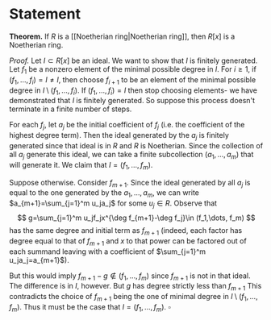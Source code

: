 # Statement
**Theorem.** If $R$ is a [[Noetherian ring|Noetherian ring]], then $R[x]$ is a Noetherian ring.

_Proof._ Let $I\subset R[x]$ be an ideal. We want to show that $I$ is finitely generated. Let $f_1$ be a nonzero element of the minimal possible degree in $I$. For $i\geq 1$, if $(f_1,\dots,f_i)=I\neq I$, then choose $f_{i+1}$ to be an element of the minimal possible degree in $I\setminus (f_1,\dots,f_i)$. If $(f_1,\dots,f_i)=I$ then stop choosing elements- we have demonstrated that $I$ is finitely generated. So suppose this process doesn't terminate in a finite number of steps.

For each $f_j$, let $a_j$ be the initial coefficient of $f_j$ (i.e. the coefficient of the highest degree term). Then the ideal generated by the $a_j$ is finitely generated since that ideal is in $R$ and $R$ is Noetherian. Since the collection of all $a_j$ generate this ideal, we can take a finite subcollection $(a_1,\dots,a_m)$ that will generate it. We claim that $I=(f_1,\dots,f_m)$. 

Suppose otherwise. Consider $f_{m+1}$. Since the ideal generated by all $a_j$ is equal to the one generated by the $a_1,\dots,a_m$, we can write $a_{m+1}=\sum_{j=1}^m u_ja_j$ for some $u_j\in R$. Observe that 
$$
g=\sum_{j=1}^m u_jf_jx^{\deg f_{m+1}-\deg f_j}\in (f_1,\dots, f_m)
$$
has the same degree and initial term as $f_{m+1}$ (indeed, each factor has degree equal to that of $f_{m+1}$ and $x$ to that power can be factored out of each summand leaving with a coefficient of $\sum_{j=1}^m u_ja_j=a_{m+1}$). 

But this would imply $f_{m+1}-g\notin (f_1,\dots,f_m)$ since $f_{m+1}$ is not in that ideal. The difference is in $I$, however. But $g$ has degree strictly less than $f_{m+1}$ This contradicts the choice of $f_{m+1}$ being the one of minimal degree in $I\setminus (f_1,\dots,f_m)$. Thus it must be the case that $I=(f_1,\dots,f_m)$. $\square$